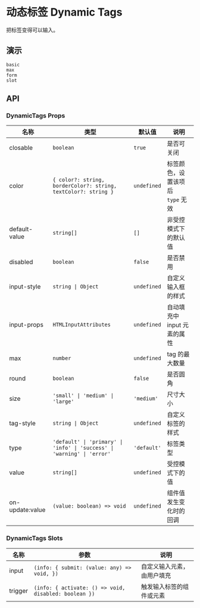 # 动态标签 Dynamic Tags

把标签变得可以输入。

## 演示

```demo
basic
max
form
slot
```

## API

### DynamicTags Props

| 名称 | 类型 | 默认值 | 说明 |
| --- | --- | --- | --- |
| closable | `boolean` | `true` | 是否可关闭 |
| color | `{ color?: string, borderColor?: string, textColor?: string }` | `undefined` | 标签颜色，设置该项后　`type` 无效 |
| default-value | `string[]` | `[]` | 非受控模式下的默认值 |
| disabled | `boolean` | `false` | 是否禁用 |
| input-style | `string \| Object` | `undefined` | 自定义输入框的样式 |
| input-props | `HTMLInputAttributes` | `undefined` | 自动填充中 input 元素的属性 |
| max | `number` | `undefined` | tag 的最大数量 |
| round | `boolean` | `false` | 是否圆角 |
| size | `'small' \| 'medium' \| 'large'` | `'medium'` | 尺寸大小 |
| tag-style | `string \| Object` | `undefined` | 自定义标签的样式 |
| type | `'default' \| 'primary' \| 'info' \| 'success' \| 'warning' \| 'error'` | `'default'` | 标签类型 |
| value | `string[]` | `undefined` | 受控模式下的值 |
| on-update:value | `(value: boolean) => void` | `undefined` | 组件值发生变化时的回调 |

### DynamicTags Slots

| 名称 | 参数 | 说明 |
| --- | --- | --- |
| input | `(info: { submit: (value: any) => void, })` | 自定义输入元素，由用户填充 |
| trigger | `(info: { activate: () => void, disabled: boolean })` | 触发输入标签的组件或元素 |
